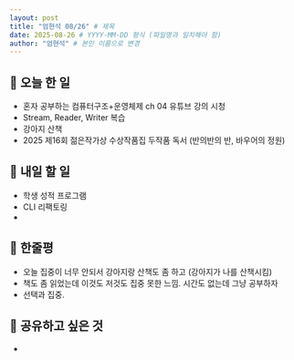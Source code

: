 ```yaml
---
layout: post
title: "엄현석 08/26" # 제목
date: 2025-08-26 # YYYY-MM-DD 형식 (파일명과 일치해야 함)
author: "엄현석" # 본인 이름으로 변경
---
```

## 📝 오늘 한 일

- 혼자 공부하는 컴퓨터구조+운영체제 ch 04 유튜브 강의 시청
- Stream, Reader, Writer 복습
- 강아지 산책
- 2025 제16회 젊은작가상 수상작품집 두작품 독서 (반의반의 반, 바우어의 정원)

## 🎯 내일 할 일

- 학생 성적 프로그램
- CLI 리팩토링
- 

## 💭 한줄평

- 오늘 집중이 너무 안되서 강아지랑 산책도 좀 하고 (강아지가 나를 산책시킴)
- 책도 좀 읽었는데 이것도 저것도 집중 못한 느낌. 시간도 없는데 그냥 공부하자
- 선택과 집중.

## 🔗 공유하고 싶은 것

- 